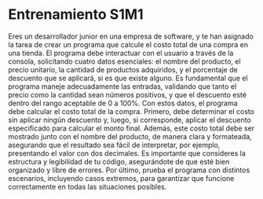 # Entrenamiento S1M1
Eres un desarrollador junior en una empresa de software, y te han asignado la tarea de crear un
programa que calcule el costo total de una compra en una tienda. El programa debe interactuar con
el usuario a través de la consola, solicitando cuatro datos esenciales: el nombre del producto, el
precio unitario, la cantidad de productos adquiridos, y el porcentaje de descuento que se aplicará,
si es que existe alguno. Es fundamental que el programa maneje adecuadamente las entradas,
validando que tanto el precio como la cantidad sean números positivos, y que el descuento esté
dentro del rango aceptable de 0 a 100%.
Con estos datos, el programa debe calcular el costo total de la compra. Primero, debe determinar
el costo sin aplicar ningún descuento y, luego, si corresponde, aplicar el descuento especificado
para calcular el monto final. Además, este costo total debe ser mostrado junto con el nombre del
producto, de manera clara y formateada, asegurando que el resultado sea fácil de interpretar, por
ejemplo, presentando el valor con dos decimales.
Es importante que consideres la estructura y legibilidad de tu código, asegurándote de que esté
bien organizado y libre de errores. Por último, prueba el programa con distintos escenarios,
incluyendo casos extremos, para garantizar que funcione correctamente en todas las situaciones
posibles.
